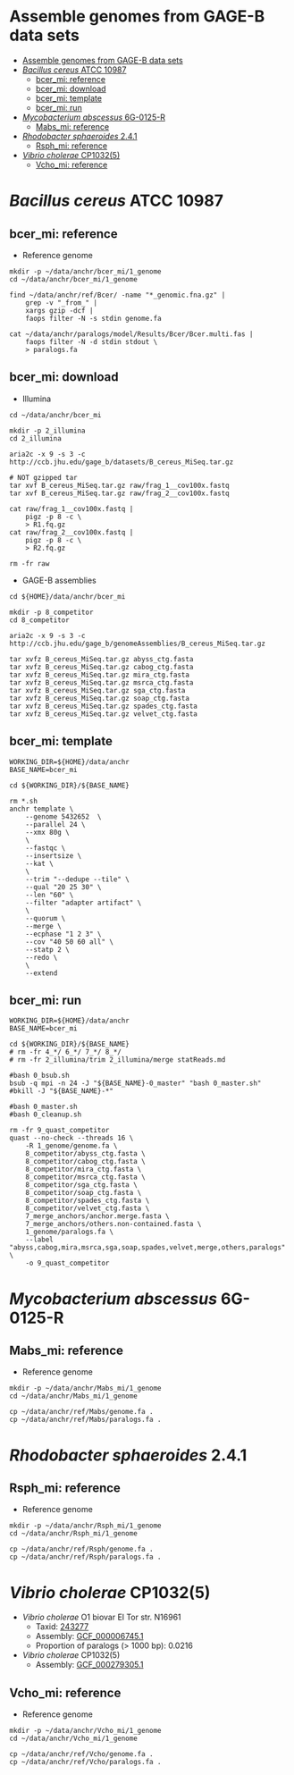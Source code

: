 # Assemble genomes from GAGE-B data sets

[TOC levels=1-3]: # ""

- [Assemble genomes from GAGE-B data sets](#assemble-genomes-from-gage-b-data-sets)
- [*Bacillus cereus* ATCC 10987](#bacillus-cereus-atcc-10987)
  - [bcer_mi: reference](#bcer_mi-reference)
  - [bcer_mi: download](#bcer_mi-download)
  - [bcer_mi: template](#bcer_mi-template)
  - [bcer_mi: run](#bcer_mi-run)
- [*Mycobacterium abscessus* 6G-0125-R](#mycobacterium-abscessus-6g-0125-r)
  - [Mabs_mi: reference](#mabs_mi-reference)
- [*Rhodobacter sphaeroides* 2.4.1](#rhodobacter-sphaeroides-241)
  - [Rsph_mi: reference](#rsph_mi-reference)
- [*Vibrio cholerae* CP1032(5)](#vibrio-cholerae-cp10325)
  - [Vcho_mi: reference](#vcho_mi-reference)


# *Bacillus cereus* ATCC 10987

## bcer_mi: reference

* Reference genome

```shell script
mkdir -p ~/data/anchr/bcer_mi/1_genome
cd ~/data/anchr/bcer_mi/1_genome

find ~/data/anchr/ref/Bcer/ -name "*_genomic.fna.gz" |
    grep -v "_from_" |
    xargs gzip -dcf |
    faops filter -N -s stdin genome.fa

cat ~/data/anchr/paralogs/model/Results/Bcer/Bcer.multi.fas |
    faops filter -N -d stdin stdout \
    > paralogs.fa

```

## bcer_mi: download

* Illumina

```shell script
cd ~/data/anchr/bcer_mi

mkdir -p 2_illumina
cd 2_illumina

aria2c -x 9 -s 3 -c http://ccb.jhu.edu/gage_b/datasets/B_cereus_MiSeq.tar.gz

# NOT gzipped tar
tar xvf B_cereus_MiSeq.tar.gz raw/frag_1__cov100x.fastq
tar xvf B_cereus_MiSeq.tar.gz raw/frag_2__cov100x.fastq

cat raw/frag_1__cov100x.fastq |
    pigz -p 8 -c \
    > R1.fq.gz
cat raw/frag_2__cov100x.fastq |
    pigz -p 8 -c \
    > R2.fq.gz

rm -fr raw

```

* GAGE-B assemblies

```shell script
cd ${HOME}/data/anchr/bcer_mi

mkdir -p 8_competitor
cd 8_competitor

aria2c -x 9 -s 3 -c http://ccb.jhu.edu/gage_b/genomeAssemblies/B_cereus_MiSeq.tar.gz

tar xvfz B_cereus_MiSeq.tar.gz abyss_ctg.fasta
tar xvfz B_cereus_MiSeq.tar.gz cabog_ctg.fasta
tar xvfz B_cereus_MiSeq.tar.gz mira_ctg.fasta
tar xvfz B_cereus_MiSeq.tar.gz msrca_ctg.fasta
tar xvfz B_cereus_MiSeq.tar.gz sga_ctg.fasta
tar xvfz B_cereus_MiSeq.tar.gz soap_ctg.fasta
tar xvfz B_cereus_MiSeq.tar.gz spades_ctg.fasta
tar xvfz B_cereus_MiSeq.tar.gz velvet_ctg.fasta

```

## bcer_mi: template

```shell script
WORKING_DIR=${HOME}/data/anchr
BASE_NAME=bcer_mi

cd ${WORKING_DIR}/${BASE_NAME}

rm *.sh
anchr template \
    --genome 5432652  \
    --parallel 24 \
    --xmx 80g \
    \
    --fastqc \
    --insertsize \
    --kat \
    \
    --trim "--dedupe --tile" \
    --qual "20 25 30" \
    --len "60" \
    --filter "adapter artifact" \
    \
    --quorum \
    --merge \
    --ecphase "1 2 3" \
    --cov "40 50 60 all" \
    --statp 2 \
    --redo \
    \
    --extend

```

## bcer_mi: run

```shell script
WORKING_DIR=${HOME}/data/anchr
BASE_NAME=bcer_mi

cd ${WORKING_DIR}/${BASE_NAME}
# rm -fr 4_*/ 6_*/ 7_*/ 8_*/
# rm -fr 2_illumina/trim 2_illumina/merge statReads.md 

#bash 0_bsub.sh
bsub -q mpi -n 24 -J "${BASE_NAME}-0_master" "bash 0_master.sh"
#bkill -J "${BASE_NAME}-*"

#bash 0_master.sh
#bash 0_cleanup.sh

rm -fr 9_quast_competitor
quast --no-check --threads 16 \
    -R 1_genome/genome.fa \
    8_competitor/abyss_ctg.fasta \
    8_competitor/cabog_ctg.fasta \
    8_competitor/mira_ctg.fasta \
    8_competitor/msrca_ctg.fasta \
    8_competitor/sga_ctg.fasta \
    8_competitor/soap_ctg.fasta \
    8_competitor/spades_ctg.fasta \
    8_competitor/velvet_ctg.fasta \
    7_merge_anchors/anchor.merge.fasta \
    7_merge_anchors/others.non-contained.fasta \
    1_genome/paralogs.fa \
    --label "abyss,cabog,mira,msrca,sga,soap,spades,velvet,merge,others,paralogs" \
    -o 9_quast_competitor

```


# *Mycobacterium abscessus* 6G-0125-R

## Mabs_mi: reference

* Reference genome

```shell script
mkdir -p ~/data/anchr/Mabs_mi/1_genome
cd ~/data/anchr/Mabs_mi/1_genome

cp ~/data/anchr/ref/Mabs/genome.fa .
cp ~/data/anchr/ref/Mabs/paralogs.fa .

```

# *Rhodobacter sphaeroides* 2.4.1

## Rsph_mi: reference

* Reference genome

```shell script
mkdir -p ~/data/anchr/Rsph_mi/1_genome
cd ~/data/anchr/Rsph_mi/1_genome

cp ~/data/anchr/ref/Rsph/genome.fa .
cp ~/data/anchr/ref/Rsph/paralogs.fa .

```


# *Vibrio cholerae* CP1032(5)

* *Vibrio cholerae* O1 biovar El Tor str. N16961
  * Taxid: [243277](https://www.ncbi.nlm.nih.gov/Taxonomy/Browser/wwwtax.cgi?id=243277)
  * Assembly: [GCF_000006745.1](https://www.ncbi.nlm.nih.gov/assembly/GCF_000006745.1)
  * Proportion of paralogs (> 1000 bp): 0.0216
* *Vibrio cholerae* CP1032(5)
  * Assembly: [GCF_000279305.1](https://www.ncbi.nlm.nih.gov/assembly/GCF_000279305.1)

## Vcho_mi: reference

* Reference genome

```shell script
mkdir -p ~/data/anchr/Vcho_mi/1_genome
cd ~/data/anchr/Vcho_mi/1_genome

cp ~/data/anchr/ref/Vcho/genome.fa .
cp ~/data/anchr/ref/Vcho/paralogs.fa .

```

